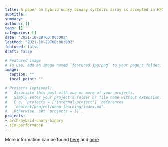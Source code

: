 ```yaml
---
title: A paper on hybrid unary binary systolic array is accepted in HPCA 2022
subtitle: 
summary: 
authors: []
tags: []
categories: []
date: "2021-10-28T00:00:00Z"
lastMod: "2021-10-28T00:00:00Z"
featured: false
draft: false

# Featured image
# To use, add an image named `featured.jpg/png` to your page's folder. 
image:
  caption: ""
  focal_point: ""

# Projects (optional).
#   Associate this post with one or more of your projects.
#   Simply enter your project's folder or file name without extension.
#   E.g. `projects = ["internal-project"]` references 
#   `content/project/deep-learning/index.md`.
#   Otherwise, set `projects = []`.
projects: 
- arch-hybrid-unary-binary
- sim-performance
---
```


More information can be found [here](https://github.com/diwu1990/uSystolic-Sim) and [here](https://unarycomputing.github.io/publication/2022-02-12-hpca/).
